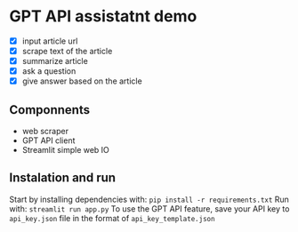 # GPT API assistatnt demo

- [x] input article url
- [x] scrape text of the article
- [x] summarize article
- [x] ask a question
- [x] give answer based on the article

## Componnents
- web scraper
- GPT API client
- Streamlit simple web IO

## Instalation and run
Start by installing dependencies with: `pip install -r requirements.txt`
Run with: `streamlit run app.py`
To use the GPT API feature, save your API key to `api_key.json` file in the format of `api_key_template.json`
